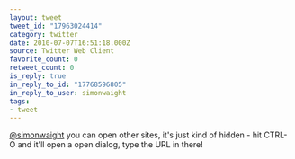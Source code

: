 ```yaml
---
layout: tweet
tweet_id: "17963024414"
category: twitter
date: 2010-07-07T16:51:18.000Z
source: Twitter Web Client
favorite_count: 0
retweet_count: 0
is_reply: true
in_reply_to_id: "17768596805"
in_reply_to_user: simonwaight
tags:
- tweet
---
```


[@simonwaight](https://twitter.com/@simonwaight) you can open other sites, it's just kind of hidden - hit CTRL-O and it'll open a open dialog, type the URL in there!
